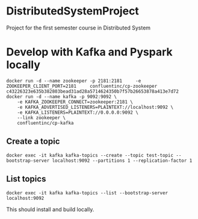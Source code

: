 # DistributedSystemProject
Project for the first semester course in Distributed System 


# Develop with Kafka and Pyspark locally 

```
docker run -d --name zookeeper -p 2181:2181     -e ZOOKEEPER_CLIENT_PORT=2181     confluentinc/cp-zookeeper
c43226323e635b382803bead31ad28a5714624350b7f57b26653878a413e7d72
docker run -d --name kafka -p 9092:9092 \
    -e KAFKA_ZOOKEEPER_CONNECT=zookeeper:2181 \
    -e KAFKA_ADVERTISED_LISTENERS=PLAINTEXT://localhost:9092 \
    -e KAFKA_LISTENERS=PLAINTEXT://0.0.0.0:9092 \
    --link zookeeper \
    confluentinc/cp-kafka

```

## Create a topic 

```
docker exec -it kafka kafka-topics --create --topic test-topic --bootstrap-server localhost:9092 --partitions 1 --replication-factor 1
```

## List topics 

```
docker exec -it kafka kafka-topics --list --bootstrap-server localhost:9092
```

This should install and build locally.